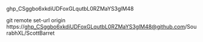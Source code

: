 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

git remote set-url origin https://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@github.com/SourabhXL/ScottBarret
